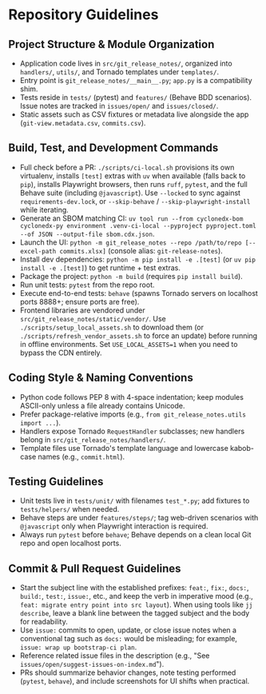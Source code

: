 # Repository Guidelines

## Project Structure & Module Organization
- Application code lives in `src/git_release_notes/`, organized into `handlers/`, `utils/`, and Tornado templates under `templates/`.
- Entry point is `git_release_notes/__main__.py`; `app.py` is a compatibility shim.
- Tests reside in `tests/` (pytest) and `features/` (Behave BDD scenarios). Issue notes are tracked in `issues/open/` and `issues/closed/`.
- Static assets such as CSV fixtures or metadata live alongside the app (`git-view.metadata.csv`, `commits.csv`).

## Build, Test, and Development Commands
- Full check before a PR: `./scripts/ci-local.sh` provisions its own virtualenv, installs `[test]` extras with `uv` when available (falls back to `pip`), installs Playwright browsers, then runs `ruff`, `pytest`, and the full Behave suite (including `@javascript`). Use `--locked` to sync against `requirements-dev.lock`, or `--skip-behave` / `--skip-playwright-install` while iterating.
- Generate an SBOM matching CI: `uv tool run --from cyclonedx-bom cyclonedx-py environment .venv-ci-local --pyproject pyproject.toml --of JSON --output-file sbom.cdx.json`.
- Launch the UI: `python -m git_release_notes --repo /path/to/repo [--excel-path commits.xlsx]` (console alias: `git-release-notes`).
- Install dev dependencies: `python -m pip install -e .[test]` (or `uv pip install -e .[test]`) to get runtime + test extras.
- Package the project: `python -m build` (requires `pip install build`).
- Run unit tests: `pytest` from the repo root.
- Execute end-to-end tests: `behave` (spawns Tornado servers on localhost ports 8888+; ensure ports are free).
- Frontend libraries are vendored under `src/git_release_notes/static/vendor/`. Use `./scripts/setup_local_assets.sh` to download them (or `./scripts/refresh_vendor_assets.sh` to force an update) before running in offline environments. Set `USE_LOCAL_ASSETS=1` when you need to bypass the CDN entirely.

## Coding Style & Naming Conventions
- Python code follows PEP 8 with 4-space indentation; keep modules ASCII-only unless a file already contains Unicode.
- Prefer package-relative imports (e.g., `from git_release_notes.utils import ...`).
- Handlers expose Tornado `RequestHandler` subclasses; new handlers belong in `src/git_release_notes/handlers/`.
- Template files use Tornado's template language and lowercase kabob-case names (e.g., `commit.html`).

## Testing Guidelines
- Unit tests live in `tests/unit/` with filenames `test_*.py`; add fixtures to `tests/helpers/` when needed.
- Behave steps are under `features/steps/`; tag web-driven scenarios with `@javascript` only when Playwright interaction is required.
- Always run `pytest` before `behave`; Behave depends on a clean local Git repo and open localhost ports.

## Commit & Pull Request Guidelines
- Start the subject line with the established prefixes: `feat:`, `fix:`, `docs:`, `build:`, `test:`, `issue:`, etc., and keep the verb in imperative mood (e.g., `feat: migrate entry point into src layout`). When using tools like `jj describe`, leave a blank line between the tagged subject and the body for readability.
- Use `issue:` commits to open, update, or close issue notes when a conventional tag such as `docs:` would be misleading; for example, `issue: wrap up bootstrap-ci plan`.
- Reference related issue files in the description (e.g., "See `issues/open/suggest-issues-on-index.md`").
- PRs should summarize behavior changes, note testing performed (`pytest`, `behave`), and include screenshots for UI shifts when practical.
